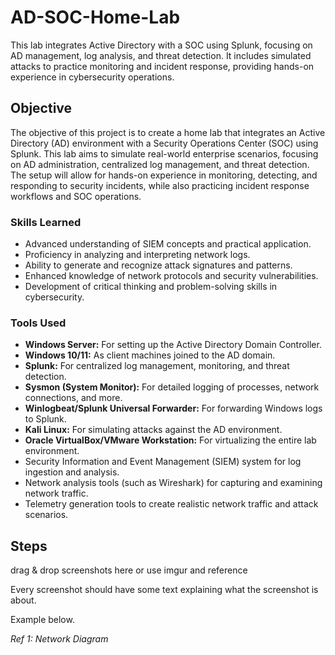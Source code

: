 # AD-SOC-Home-Lab

This lab integrates Active Directory with a SOC using Splunk, focusing on AD management, log analysis, and threat detection. It includes simulated attacks to practice monitoring and incident response, providing hands-on experience in cybersecurity operations.

## Objective

The objective of this project is to create a home lab that integrates an Active Directory (AD) environment with a Security Operations Center (SOC) using Splunk. This lab aims to simulate real-world enterprise scenarios, focusing on AD administration, centralized log management, and threat detection. The setup will allow for hands-on experience in monitoring, detecting, and responding to security incidents, while also practicing incident response workflows and SOC operations.

### Skills Learned

- Advanced understanding of SIEM concepts and practical application.
- Proficiency in analyzing and interpreting network logs.
- Ability to generate and recognize attack signatures and patterns.
- Enhanced knowledge of network protocols and security vulnerabilities.
- Development of critical thinking and problem-solving skills in cybersecurity.

### Tools Used

- **Windows Server:** For setting up the Active Directory Domain Controller.
- **Windows 10/11:** As client machines joined to the AD domain.
- **Splunk:** For centralized log management, monitoring, and threat detection.
- **Sysmon (System Monitor):** For detailed logging of processes, network connections, and more.
- **Winlogbeat/Splunk Universal Forwarder:** For forwarding Windows logs to Splunk.
- **Kali Linux:** For simulating attacks against the AD environment.
- **Oracle VirtualBox/VMware Workstation:** For virtualizing the entire lab environment.
- Security Information and Event Management (SIEM) system for log ingestion and analysis.
- Network analysis tools (such as Wireshark) for capturing and examining network traffic.
- Telemetry generation tools to create realistic network traffic and attack scenarios.

## Steps
drag & drop screenshots here or use imgur and reference 

Every screenshot should have some text explaining what the screenshot is about.

Example below.

*Ref 1: Network Diagram*
